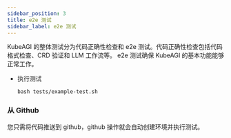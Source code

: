 ```yaml
---
sidebar_position: 3
title: e2e 测试
sidebar_label: e2e 测试
---
```


<!--如何进行 e2e 测试以验证您的代码-->

KubeAGI 的整体测试分为代码正确性检查和 e2e 测试。代码正确性检查包括代码格式检查、CRD 验证和 LLM 工作流等。 e2e 测试确保 KubeAGI 的基本功能能够正常工作。

* 执行测试
    ```shell
    bash tests/example-test.sh
    ```

### 从 Github
您只需将代码推送到 github，github 操作就会自动创建环境并执行测试。
